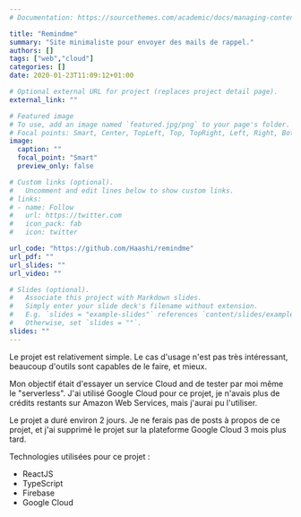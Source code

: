 ```yaml
---
# Documentation: https://sourcethemes.com/academic/docs/managing-content/

title: "Remindme"
summary: "Site minimaliste pour envoyer des mails de rappel."
authors: []
tags: ["web","cloud"]
categories: []
date: 2020-01-23T11:09:12+01:00

# Optional external URL for project (replaces project detail page).
external_link: ""

# Featured image
# To use, add an image named `featured.jpg/png` to your page's folder.
# Focal points: Smart, Center, TopLeft, Top, TopRight, Left, Right, BottomLeft, Bottom, BottomRight.
image:
  caption: ""
  focal_point: "Smart"
  preview_only: false

# Custom links (optional).
#   Uncomment and edit lines below to show custom links.
# links:
# - name: Follow
#   url: https://twitter.com
#   icon_pack: fab
#   icon: twitter

url_code: "https://github.com/Haashi/remindme"
url_pdf: ""
url_slides: ""
url_video: ""

# Slides (optional).
#   Associate this project with Markdown slides.
#   Simply enter your slide deck's filename without extension.
#   E.g. `slides = "example-slides"` references `content/slides/example-slides.md`.
#   Otherwise, set `slides = ""`.
slides: ""
---
```


Le projet est relativement simple. Le cas d'usage n'est pas très intéressant, beaucoup d'outils sont capables de le faire, et mieux.

Mon objectif était d'essayer un service Cloud and de tester par moi même le "serverless". J'ai utilisé Google Cloud pour ce projet, je n'avais plus de crédits restants sur Amazon Web Services, mais j'aurai pu l'utiliser.

Le projet a duré environ 2 jours. Je ne ferais pas de posts à propos de ce projet, et j'ai supprimé le projet sur la plateforme Google Cloud 3 mois plus tard.

Technologies utilisées pour ce projet :
- ReactJS
- TypeScript
- Firebase
- Google Cloud